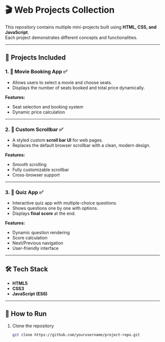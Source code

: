 ﻿# 🎬 Web Projects Collection  

This repository contains multiple mini-projects built using **HTML, CSS, and JavaScript**.  
Each project demonstrates different concepts and functionalities.  

---

## 📌 Projects Included  

### 1. 🎥 Movie Booking App ✅  
- Allows users to select a movie and choose seats.  
- Displays the number of seats booked and total price dynamically.  

**Features:**  
- Seat selection and booking system  
- Dynamic price calculation  

---

### 2. 📜 Custom Scrollbar ✅  
- A styled custom **scroll bar UI** for web pages.  
- Replaces the default browser scrollbar with a clean, modern design.  

**Features:**  
- Smooth scrolling  
- Fully customizable scrollbar  
- Cross-browser support  

---

### 3. 📝 Quiz App ✅  
- Interactive quiz app with multiple-choice questions.  
- Shows questions one by one with options.  
- Displays **final score** at the end.  

**Features:**  
- Dynamic question rendering  
- Score calculation  
- Next/Previous navigation  
- User-friendly interface  

---

## 🛠️ Tech Stack  
- **HTML5**  
- **CSS3**  
- **JavaScript (ES6)**  

---

## 🚀 How to Run  
1. Clone the repository  
   ```bash
   git clone https://github.com/yourusername/project-repo.git
